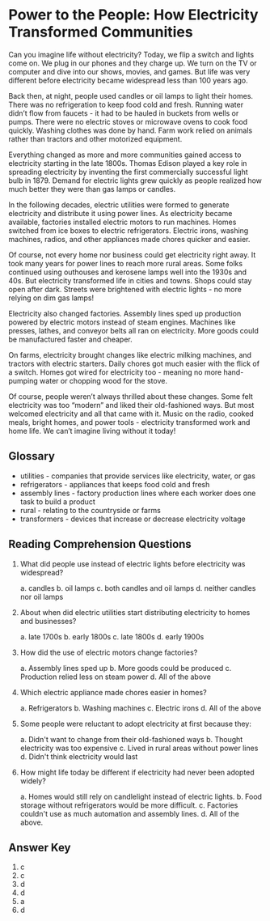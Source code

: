 # Power to the People: How Electricity Transformed Communities

Can you imagine life without electricity? Today, we flip a switch and lights come on. We plug in our phones and they charge up. We turn on the TV or computer and dive into our shows, movies, and games. But life was very different before electricity became widespread less than 100 years ago.

Back then, at night, people used candles or oil lamps to light their homes. There was no refrigeration to keep food cold and fresh. Running water didn’t flow from faucets - it had to be hauled in buckets from wells or pumps. There were no electric stoves or microwave ovens to cook food quickly. Washing clothes was done by hand. Farm work relied on animals rather than tractors and other motorized equipment.

Everything changed as more and more communities gained access to electricity starting in the late 1800s. Thomas Edison played a key role in spreading electricity by inventing the first commercially successful light bulb in 1879. Demand for electric lights grew quickly as people realized how much better they were than gas lamps or candles.

In the following decades, electric utilities were formed to generate electricity and distribute it using power lines. As electricity became available, factories installed electric motors to run machines. Homes switched from ice boxes to electric refrigerators. Electric irons, washing machines, radios, and other appliances made chores quicker and easier.

Of course, not every home nor business could get electricity right away. It took many years for power lines to reach more rural areas. Some folks continued using outhouses and kerosene lamps well into the 1930s and 40s. But electricity transformed life in cities and towns. Shops could stay open after dark. Streets were brightened with electric lights - no more relying on dim gas lamps!

Electricity also changed factories. Assembly lines sped up production powered by electric motors instead of steam engines. Machines like presses, lathes, and conveyor belts all ran on electricity. More goods could be manufactured faster and cheaper.

On farms, electricity brought changes like electric milking machines, and tractors with electric starters. Daily chores got much easier with the flick of a switch. Homes got wired for electricity too - meaning no more hand-pumping water or chopping wood for the stove.

Of course, people weren’t always thrilled about these changes. Some felt electricity was too “modern” and liked their old-fashioned ways. But most welcomed electricity and all that came with it. Music on the radio, cooked meals, bright homes, and power tools - electricity transformed work and home life. We can’t imagine living without it today!

## Glossary

- utilities - companies that provide services like electricity, water, or gas
- refrigerators - appliances that keeps food cold and fresh
- assembly lines - factory production lines where each worker does one task to build a product
- rural - relating to the countryside or farms
- transformers - devices that increase or decrease electricity voltage

## Reading Comprehension Questions

1. What did people use instead of electric lights before electricity was widespread?

   a. candles
   b. oil lamps
   c. both candles and oil lamps
   d. neither candles nor oil lamps

2. About when did electric utilities start distributing electricity to homes and businesses?

   a. late 1700s
   b. early 1800s
   c. late 1800s
   d. early 1900s

3. How did the use of electric motors change factories?

   a. Assembly lines sped up
   b. More goods could be produced
   c. Production relied less on steam power
   d. All of the above

4. Which electric appliance made chores easier in homes?

   a. Refrigerators
   b. Washing machines
   c. Electric irons
   d. All of the above

5. Some people were reluctant to adopt electricity at first because they:

   a. Didn't want to change from their old-fashioned ways
   b. Thought electricity was too expensive
   c. Lived in rural areas without power lines
   d. Didn't think electricity would last

6. How might life today be different if electricity had never been adopted widely?

   a. Homes would still rely on candlelight instead of electric lights.
   b. Food storage without refrigerators would be more difficult.
   c. Factories couldn't use as much automation and assembly lines.
   d. All of the above.

## Answer Key

1. c
2. c
3. d
4. d
5. a
6. d
